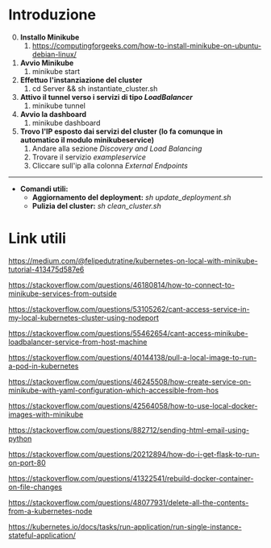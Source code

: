 # Introduzione

0. **Installo Minikube**
   1. https://computingforgeeks.com/how-to-install-minikube-on-ubuntu-debian-linux/
1. **Avvio Minikube** 
   1. minikube start
2. **Effettuo l'instanziazione del cluster**
   1. cd Server && sh instantiate_cluster.sh
3. **Attivo il tunnel verso i servizi di tipo *LoadBalancer***
   1. minikube tunnel
4. **Avvio la dashboard**
   1. minikube dashboard
5. **Trovo l'IP esposto dai servizi del cluster (lo fa comunque in automatico il modulo minikubeservice)**
   1. Andare alla sezione *Discovery and Load Balancing*
   2. Trovare il servizio *exampleservice*
   3. Cliccare sull'ip alla colonna *External Endpoints*

---

- **Comandi utili:**
  - **Aggiornamento del deployment:** *sh update_deployment.sh*
  - **Pulizia del cluster:** *sh clean_cluster.sh*

# Link utili

https://medium.com/@felipedutratine/kubernetes-on-local-with-minikube-tutorial-413475d587e6

https://stackoverflow.com/questions/46180814/how-to-connect-to-minikube-services-from-outside

https://stackoverflow.com/questions/53105262/cant-access-service-in-my-local-kubernetes-cluster-using-nodeport

https://stackoverflow.com/questions/55462654/cant-access-minikube-loadbalancer-service-from-host-machine

https://stackoverflow.com/questions/40144138/pull-a-local-image-to-run-a-pod-in-kubernetes

https://stackoverflow.com/questions/46245508/how-create-service-on-minikube-with-yaml-configuration-which-accessible-from-hos

https://stackoverflow.com/questions/42564058/how-to-use-local-docker-images-with-minikube

https://stackoverflow.com/questions/882712/sending-html-email-using-python

https://stackoverflow.com/questions/20212894/how-do-i-get-flask-to-run-on-port-80

https://stackoverflow.com/questions/41322541/rebuild-docker-container-on-file-changes

https://stackoverflow.com/questions/48077931/delete-all-the-contents-from-a-kubernetes-node

https://kubernetes.io/docs/tasks/run-application/run-single-instance-stateful-application/